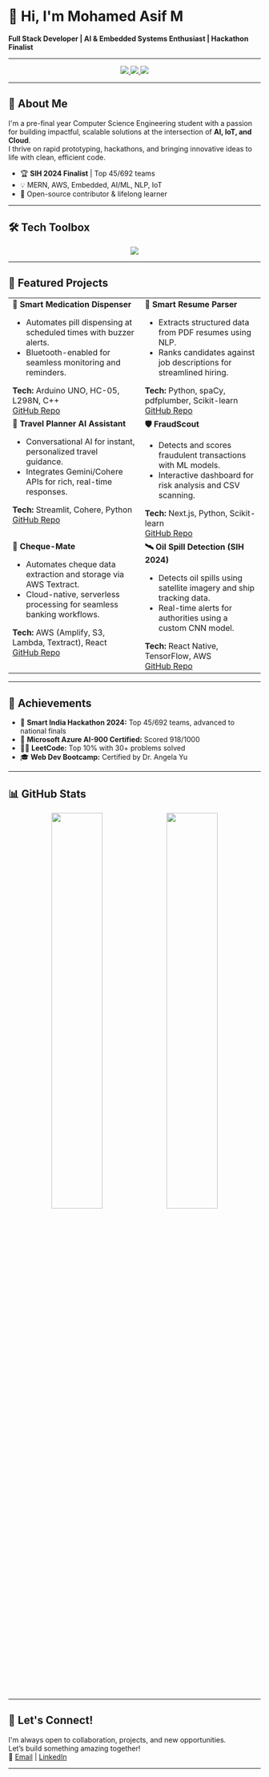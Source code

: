 # 👋 Hi, I'm Mohamed Asif M

**Full Stack Developer | AI & Embedded Systems Enthusiast | Hackathon Finalist**

---

<p align="center">
  <a href="https://www.linkedin.com/in/mohamed-asif-m/">
    <img src="https://img.shields.io/badge/LinkedIn-blue?style=for-the-badge&logo=linkedin&logoColor=white"/>
  </a>
  <a href="https://github.com/asif-profile">
    <img src="https://img.shields.io/badge/GitHub-black?style=for-the-badge&logo=github&logoColor=white"/>
  </a>
  <a href="mailto:your.email@example.com">
    <img src="https://img.shields.io/badge/Email-D14836?style=for-the-badge&logo=gmail&logoColor=white"/>
  </a>
</p>

---

## 🚀 About Me

I'm a pre-final year Computer Science Engineering student with a passion for building impactful, scalable solutions at the intersection of **AI, IoT, and Cloud**.  
I thrive on rapid prototyping, hackathons, and bringing innovative ideas to life with clean, efficient code.

- 🏆 **SIH 2024 Finalist** | Top 45/692 teams
- 💡 MERN, AWS, Embedded, AI/ML, NLP, IoT
- 🌟 Open-source contributor & lifelong learner

---

## 🛠️ Tech Toolbox

<p align="center">
  <img src="https://skillicons.dev/icons?i=react,nextjs,nodejs,express,mongodb,python,cpp,java,aws,docker,git,figma,arduino,streamlit,tensorflow,pytorch,scikitlearn,spacy" />
</p>

---

## 🌟 Featured Projects

<table>
  <tr>
    <td valign="top"><b>💊 Smart Medication Dispenser</b><br>
      <ul>
        <li>Automates pill dispensing at scheduled times with buzzer alerts.</li>
        <li>Bluetooth-enabled for seamless monitoring and reminders.</li>
      </ul>
      <b>Tech:</b> Arduino UNO, HC-05, L298N, C++<br>
      <a href="https://github.com/your-username/smart-medication-dispenser">GitHub Repo</a>
    </td>
    <td valign="top"><b>📄 Smart Resume Parser</b><br>
      <ul>
        <li>Extracts structured data from PDF resumes using NLP.</li>
        <li>Ranks candidates against job descriptions for streamlined hiring.</li>
      </ul>
      <b>Tech:</b> Python, spaCy, pdfplumber, Scikit-learn<br>
      <a href="https://github.com/your-username/smart-resume-parser">GitHub Repo</a>
    </td>
  </tr>
  <tr>
    <td valign="top"><b>🧭 Travel Planner AI Assistant</b><br>
      <ul>
        <li>Conversational AI for instant, personalized travel guidance.</li>
        <li>Integrates Gemini/Cohere APIs for rich, real-time responses.</li>
      </ul>
      <b>Tech:</b> Streamlit, Cohere, Python<br>
      <a href="https://github.com/your-username/travel-planner-ai">GitHub Repo</a>
    </td>
    <td valign="top"><b>🛡️ FraudScout</b><br>
      <ul>
        <li>Detects and scores fraudulent transactions with ML models.</li>
        <li>Interactive dashboard for risk analysis and CSV scanning.</li>
      </ul>
      <b>Tech:</b> Next.js, Python, Scikit-learn<br>
      <a href="https://github.com/your-username/fraudscout">GitHub Repo</a>
    </td>
  </tr>
  <tr>
    <td valign="top"><b>🏥 Cheque-Mate</b><br>
      <ul>
        <li>Automates cheque data extraction and storage via AWS Textract.</li>
        <li>Cloud-native, serverless processing for seamless banking workflows.</li>
      </ul>
      <b>Tech:</b> AWS (Amplify, S3, Lambda, Textract), React<br>
      <a href="https://github.com/your-username/cheque-mate">GitHub Repo</a>
    </td>
    <td valign="top"><b>🛰️ Oil Spill Detection (SIH 2024)</b><br>
      <ul>
        <li>Detects oil spills using satellite imagery and ship tracking data.</li>
        <li>Real-time alerts for authorities using a custom CNN model.</li>
      </ul>
      <b>Tech:</b> React Native, TensorFlow, AWS<br>
      <a href="https://github.com/your-username/oil-spill-detection">GitHub Repo</a>
    </td>
  </tr>
</table>

---

## 🏅 Achievements

- 🥇 **Smart India Hackathon 2024:** Top 45/692 teams, advanced to national finals
- 📜 **Microsoft Azure AI-900 Certified:** Scored 918/1000
- 🧑‍💻 **LeetCode:** Top 10% with 30+ problems solved
- 🎓 **Web Dev Bootcamp:** Certified by Dr. Angela Yu

---

## 📊 GitHub Stats

<p align="center">
  <img src="https://github-readme-stats.vercel.app/api?username=asif-profile&show_icons=true&theme=radical" width="45%" />
  <img src="https://github-readme-streak-stats.herokuapp.com/?user=asif-profile&theme=radical" width="45%" />
</p>

---

## 🤝 Let's Connect!

I'm always open to collaboration, projects, and new opportunities.  
Let’s build something amazing together!  
📧 [Email](mailto:your.email@example.com) | [LinkedIn](https://www.linkedin.com/in/mohamed-asif-m/)

---
